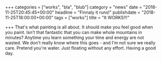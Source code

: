 +++
categories = ["works", "bla", "blub"]
category = "news"
date = "2018-11-25T20:45:45+00:00"
headline = "Finnaly it runs!"
publishdate = "2018-11-25T18:00:00+00:00"
tags = ["works"]
title = "It WORKS!!!"

+++
That's what painting is all about. It should make you feel good when you paint. Isn't that fantastic that you can make whole mountains in minutes? Anytime you learn something your time and energy are not wasted. We don't really know where this goes - and I'm not sure we really care. Pretend you're water. Just floating without any effort. Having a good day.
